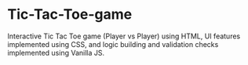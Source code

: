 # Tic-Tac-Toe-game
 Interactive Tic Tac Toe game (Player vs Player) using HTML, UI features implemented using  CSS, and logic building and validation checks implemented using Vanilla JS.

